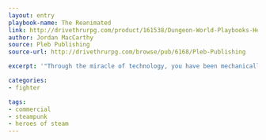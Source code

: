 ```yaml
---
layout: entry
playbook-name: The Reanimated
link: http://drivethrurpg.com/product/161538/Dungeon-World-Playbooks-Heroes-of-Steam-Bundle
author: Jordan MacCarthy
source: Pleb Publishing
source-url: http://drivethrurpg.com/browse/pub/6168/Pleb-Publishing

excerpt: '"Through the miracle of technology, you have been mechanically resurrected from death."'

categories:
- fighter

tags:
- commercial
- steampunk
- heroes of steam
---
```

